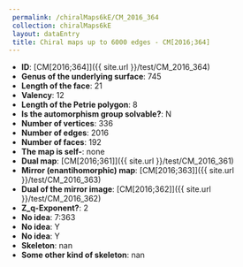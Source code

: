 ```yaml
--- 
 permalink: /chiralMaps6kE/CM_2016_364 
 collection: chiralMaps6kE
 layout: dataEntry
 title: Chiral maps up to 6000 edges - CM[2016;364]
---
```


- **ID**: [CM[2016;364]]({{ site.url }}/test/CM_2016_364)
- **Genus of the underlying surface**: 745
- **Length of the face**: 21
- **Valency**: 12
- **Length of the Petrie polygon**: 8
- **Is the automorphism group solvable?**: N
- **Number of vertices**: 336
- **Number of edges**: 2016
- **Number of faces**: 192
- **The map is self-**: none
- **Dual map**: [CM[2016;361]]({{ site.url }}/test/CM_2016_361)
- **Mirror (enantihomorphic) map**: [CM[2016;363]]({{ site.url }}/test/CM_2016_363)
- **Dual of the mirror image**: [CM[2016;362]]({{ site.url }}/test/CM_2016_362)
- **Z_q-Exponent?**: 2
- **No idea**:  7:363
- **No idea**: Y
- **No idea**: Y
- **Skeleton**: nan
- **Some other kind of skeleton**: nan
